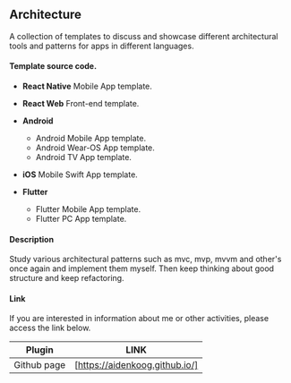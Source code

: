 ## Architecture
A collection of templates to discuss and showcase different architectural tools and patterns for apps in different languages.

#### Template source code.
- **React Native** Mobile App template.
- **React Web** Front-end template.

- **Android**
  - Android Mobile App template.
  - Android Wear-OS App template.
  - Android TV App template.
  
- **iOS** Mobile Swift App template.

- **Flutter**
  - Flutter Mobile App template.
  - Flutter PC App template.

#### Description
Study various architectural patterns such as mvc, mvp, mvvm and other's once again and implement them myself. 
Then keep thinking about good structure and keep refactoring.

#### Link

If you are interested in information about me or other activities, please access the link below.

| Plugin      | LINK                                     |
| ----------- | ---------------------------------------- |
| Github page | [https://aidenkoog.github.io/] |
